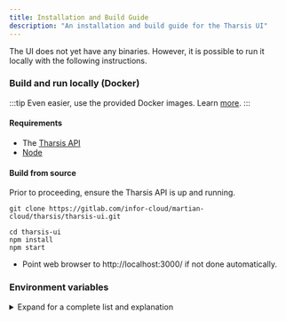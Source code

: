 ```yaml
---
title: Installation and Build Guide
description: "An installation and build guide for the Tharsis UI"
---
```


The UI does not yet have any binaries. However, it is possible to run it locally with the following instructions.

### Build and run locally (Docker)

:::tip
Even easier, use the provided Docker images. Learn [more](../docker/install.md).
:::

#### Requirements

- The [Tharsis API](../api/install.md)
- [Node](https://nodejs.org/en/download/)

#### Build from source

Prior to proceeding, ensure the Tharsis API is up and running.

```shell title="Git clone the project to the local machine"
git clone https://gitlab.com/infor-cloud/martian-cloud/tharsis/tharsis-ui.git
```

```shell showLineNumbers title="Build and start the server with npm"
cd tharsis-ui
npm install
npm start
```

- Point web browser to http://localhost:3000/ if not done automatically.

### Environment variables

<details>
<summary>Expand for a complete list and explanation</summary>

|                             Name |     Generic Value     | Description              |
| -------------------------------: | :-------------------: | ------------------------ |
| `REACT_APP_THARSIS_API_ENDPOINT` | http://localhost:8000 | URL for the Tharsis API. |

</details>
